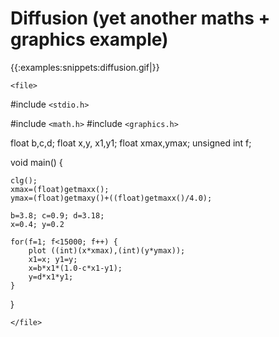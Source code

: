 # Diffusion (yet another maths + graphics example)

{{:examples:snippets:diffusion.gif|}}

`<file>`

#include `<stdio.h>`

#include `<math.h>`
#include `<graphics.h>`

float b,c,d;
float x,y, x1,y1;
float xmax,ymax;
unsigned int f;

void main()
{

 	clg();
	xmax=(float)getmaxx();
	ymax=(float)getmaxy()+((float)getmaxx()/4.0);
	
	b=3.8; c=0.9; d=3.18;
	x=0.4; y=0.2

	for(f=1; f<15000; f++) {
		plot ((int)(x*xmax),(int)(y*ymax));
		x1=x; y1=y;
		x=b*x1*(1.0-c*x1-y1);
		y=d*x1*y1;
	}
}

`</file>`

